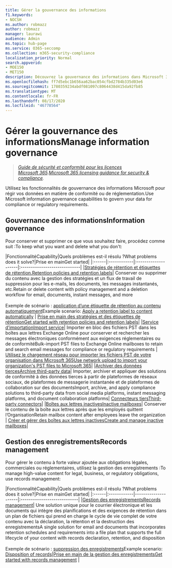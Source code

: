 ```yaml
---
title: Gérer la gouvernance des informations
f1.keywords:
- NOCSH
ms.author: robmazz
author: robmazz
manager: laurawi
audience: Admin
ms.topic: hub-page
ms.service: O365-seccomp
ms.collection: m365-security-compliance
localization_priority: Normal
search.appverid:
- MOE150
- MET150
description: Découvrez la gouvernance des informations dans Microsoft 365.
ms.openlocfilehash: ff7d5ebc1b656aa62bac054cfbd2784b335d03e6
ms.sourcegitcommit: 1780359234abdf081097c8064438d415da92fb85
ms.translationtype: MT
ms.contentlocale: fr-FR
ms.lasthandoff: 08/17/2020
ms.locfileid: "46778564"
---
```

# <a name="manage-information-governance"></a><span data-ttu-id="c1fee-103">Gérer la gouvernance des informations</span><span class="sxs-lookup"><span data-stu-id="c1fee-103">Manage information governance</span></span>

><span data-ttu-id="c1fee-104">*[Guide de sécurité et conformité pour les licences Microsoft 365](https://aka.ms/ComplianceSD).*</span><span class="sxs-lookup"><span data-stu-id="c1fee-104">*[Microsoft 365 licensing guidance for security & compliance](https://aka.ms/ComplianceSD).*</span></span>

<span data-ttu-id="c1fee-105">Utilisez les fonctionnalités de gouvernance des informations Microsoft pour régir vos données en matière de conformité ou de réglementation.</span><span class="sxs-lookup"><span data-stu-id="c1fee-105">Use Microsoft information governance capabilities to govern your data for compliance or regulatory requirements.</span></span>

## <a name="information-governance"></a><span data-ttu-id="c1fee-106">Gouvernance des informations</span><span class="sxs-lookup"><span data-stu-id="c1fee-106">Information governance</span></span>

<span data-ttu-id="c1fee-107">Pour conserver et supprimer ce que vous souhaitez faire, procédez comme suit :</span><span class="sxs-lookup"><span data-stu-id="c1fee-107">To keep what you want and delete what you don't:</span></span>
 
|<span data-ttu-id="c1fee-108">Fonctionnalité</span><span class="sxs-lookup"><span data-stu-id="c1fee-108">Capability</span></span>|<span data-ttu-id="c1fee-109">Quels problèmes est-il résolu ?</span><span class="sxs-lookup"><span data-stu-id="c1fee-109">What problems does it solve?</span></span>|<span data-ttu-id="c1fee-110">Prise en main</span><span class="sxs-lookup"><span data-stu-id="c1fee-110">Get started</span></span>|
|:------|:------------|:--------------------|:-----------------------------|
|[<span data-ttu-id="c1fee-111">Stratégies de rétention et étiquettes de rétention.</span><span class="sxs-lookup"><span data-stu-id="c1fee-111">Retention policies and retention labels</span></span>](retention.md)| <span data-ttu-id="c1fee-112">Conserver ou supprimer du contenu avec la gestion des stratégies et un flux de travail de suppression pour les e-mails, les documents, les messages instantanés, etc.</span><span class="sxs-lookup"><span data-stu-id="c1fee-112">Retain or delete content with policy management and a deletion workflow for email, documents, instant messages, and more</span></span> <br /><br /><span data-ttu-id="c1fee-113">Exemple de scénario : [application d’une étiquette de rétention au contenu automatiquement](apply-retention-labels-automatically.md)</span><span class="sxs-lookup"><span data-stu-id="c1fee-113">Example scenario: [Apply a retention label to content automatically](apply-retention-labels-automatically.md)</span></span> | [<span data-ttu-id="c1fee-114">Prise en main des stratégies et des étiquettes de rétention</span><span class="sxs-lookup"><span data-stu-id="c1fee-114">Get started with retention policies and retention labels</span></span>](get-started-with-retention.md)|
|[<span data-ttu-id="c1fee-115">Service d’importation</span><span class="sxs-lookup"><span data-stu-id="c1fee-115">Import service</span></span>](importing-pst-files-to-office-365.md)| <span data-ttu-id="c1fee-116">Importer en bloc des fichiers PST dans les boîtes aux lettres Exchange Online pour conserver et rechercher les messages électroniques conformément aux exigences réglementaires ou de conformité</span><span class="sxs-lookup"><span data-stu-id="c1fee-116">Bulk-import PST files to Exchange Online mailboxes to retain and search email messages for compliance or regulatory requirements</span></span> | [<span data-ttu-id="c1fee-117">Utilisez le chargement réseau pour importer les fichiers PST de votre organisation dans Microsoft 365</span><span class="sxs-lookup"><span data-stu-id="c1fee-117">Use network upload to import your organization's PST files to Microsoft 365</span></span>](use-network-upload-to-import-pst-files.md)|
|[<span data-ttu-id="c1fee-118">Archiver des données tierces</span><span class="sxs-lookup"><span data-stu-id="c1fee-118">Archive third-party data</span></span>](archiving-third-party-data.md)| <span data-ttu-id="c1fee-119">Importer, archiver et appliquer des solutions de conformité à des données tierces à partir de plateformes de réseaux sociaux, de plateformes de messagerie instantanée et de plateformes de collaboration sur des documents</span><span class="sxs-lookup"><span data-stu-id="c1fee-119">Import, archive, and apply compliance solutions to third-party data from social media platforms, instant messaging platforms, and document collaboration platforms</span></span>| [<span data-ttu-id="c1fee-120">Connecteurs tiers</span><span class="sxs-lookup"><span data-stu-id="c1fee-120">Third-party connectors</span></span>](archiving-third-party-data.md#third-party-data-connectors)|
|[<span data-ttu-id="c1fee-121">Boîtes aux lettres inactives</span><span class="sxs-lookup"><span data-stu-id="c1fee-121">Inactive mailboxes</span></span>](inactive-mailboxes-in-office-365.md)| <span data-ttu-id="c1fee-122">Conserver le contenu de la boîte aux lettres après que les employés quittent l’Organisation</span><span class="sxs-lookup"><span data-stu-id="c1fee-122">Retain mailbox content after employees leave the organization</span></span> | [<span data-ttu-id="c1fee-123">Créer et gérer des boîtes aux lettres inactives</span><span class="sxs-lookup"><span data-stu-id="c1fee-123">Create and manage inactive mailboxes</span></span>](create-and-manage-inactive-mailboxes.md)|

## <a name="records-management"></a><span data-ttu-id="c1fee-124">Gestion des enregistrements</span><span class="sxs-lookup"><span data-stu-id="c1fee-124">Records management</span></span>

<span data-ttu-id="c1fee-125">Pour gérer le contenu à forte valeur ajoutée aux obligations légales, commerciales ou réglementaires, utilisez la gestion des enregistrements :</span><span class="sxs-lookup"><span data-stu-id="c1fee-125">To manage high-value content for legal, business, or regulatory obligations, use records management:</span></span>

|<span data-ttu-id="c1fee-126">Fonctionnalité</span><span class="sxs-lookup"><span data-stu-id="c1fee-126">Capability</span></span>|<span data-ttu-id="c1fee-127">Quels problèmes est-il résolu ?</span><span class="sxs-lookup"><span data-stu-id="c1fee-127">What problems does it solve?</span></span>|<span data-ttu-id="c1fee-128">Prise en main</span><span class="sxs-lookup"><span data-stu-id="c1fee-128">Get started</span></span>|
|:------|:------------|---------------------|:----------------------------|
|[<span data-ttu-id="c1fee-129">Gestion des enregistrements</span><span class="sxs-lookup"><span data-stu-id="c1fee-129">Records management</span></span>](records-management.md)| <span data-ttu-id="c1fee-130">Une solution unique pour le courrier électronique et les documents qui intègre des planifications et des exigences de rétention dans un plan de fichiers qui prend en charge le cycle de vie complet de votre contenu avec la déclaration, la rétention et la destruction des enregistrements</span><span class="sxs-lookup"><span data-stu-id="c1fee-130">A single solution for email and documents that incorporates retention schedules and requirements into a file plan that supports the full lifecycle of your content with records declaration, retention, and disposition</span></span> <br /><br /><span data-ttu-id="c1fee-131">Exemple de scénario : [suppression des enregistrements](disposition.md#disposition-of-records)</span><span class="sxs-lookup"><span data-stu-id="c1fee-131">Example scenario: [Disposition of records](disposition.md#disposition-of-records)</span></span>|[<span data-ttu-id="c1fee-132">Prise en main de la gestion des enregistrements</span><span class="sxs-lookup"><span data-stu-id="c1fee-132">Get started with records management</span></span>](get-started-with-records-management.md) |

